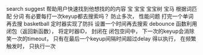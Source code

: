 search suggest 帮助用户快速找到他想找的的内容
宝 宝宝 宝宝树 宝马
根据词匹配 分词
有必要每打一次keyup都去搜索吗？ 防止多次， 性能问题 
打完一个单词再去搜  basketball
定时器实现了防抖 设置一个时间再去搜索 debounce 函数利用闭包（返回新函数）， 将定时器ID， 封闭在 闭包空间中， 下一次的keyup会消除笑一次的timeout， 只有在最后一个keyup间隔时间超过delay 得以执行，
在频繁触发时， 只执行一次

